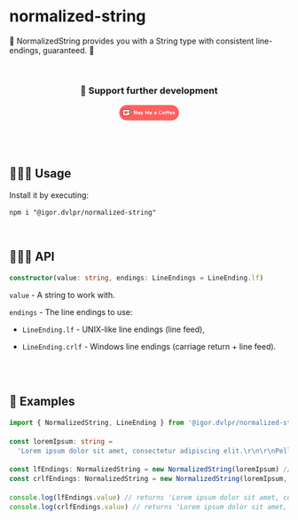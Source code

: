 # normalized-string

💊 NormalizedString provides you with a String type with consistent line-endings, guaranteed. 📮

<br>

<div align="center">
<h3>💖 Support further development</h3>
<a href="https://ko-fi.com/igorskyflyer" target="_blank"><img src="https://raw.githubusercontent.com/igorskyflyer/igorskyflyer/main/assets/ko-fi.png" alt="Donate to igorskyflyer" width="108"></a>
</div>

<br>
<br>
<br>

## 🕵🏼‍♂️ Usage

Install it by executing:

```shell
npm i "@igor.dvlpr/normalized-string"
```

<br>

## 🤹🏼‍♂️ API

```ts
constructor(value: string, endings: LineEndings = LineEnding.lf)
```

`value` - A string to work with.

`endings` - The line endings to use:

- `LineEnding.lf` - UNIX-like line endings (line feed),

- `LineEnding.crlf` - Windows line endings (carriage return + line feed).

<br>
<br>

## 🤔 Examples

```ts
import { NormalizedString, LineEnding } from '@igor.dvlpr/normalized-string'

const loremIpsum: string =
  'Lorem ipsum dolor sit amet, consectetur adipiscing elit.\r\n\r\nPellentesque habitant morbi tristique senectus et netus et malesuada fames ac turpis egestas.\n\nDuis in nulla ut leo lobortis venenatis.'

const lfEndings: NormalizedString = new NormalizedString(loremIpsum) // LF are the default endings
const crlfEndings: NormalizedString = new NormalizedString(loremIpsum, LineEnding.crlf)

console.log(lfEndings.value) // returns 'Lorem ipsum dolor sit amet, consectetur adipiscing elit.\n\nPellentesque habitant morbi tristique senectus et netus et malesuada fames ac turpis egestas.\n\nDuis in nulla ut leo lobortis venenatis.'
console.log(crlfEndings.value) // returns 'Lorem ipsum dolor sit amet, consectetur adipiscing elit.\r\n\r\nPellentesque habitant morbi tristique senectus et netus et malesuada fames ac turpis egestas.\r\n\r\nDuis in nulla ut leo lobortis venenatis.'
```
